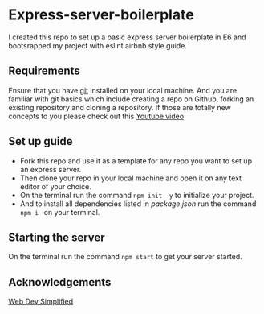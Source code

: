 # Express-server-boilerplate
I created this repo to set up a basic express server boilerplate in E6 and bootsrapped my project with eslint airbnb style guide.

## Requirements
Ensure that you have [git](https://git-scm.com/) installed on your local machine. And you are familiar with git basics which include creating a repo on Github, forking an existing repository and cloning a repository. If those are totally new concepts to you please check out this [Youtube video](https://www.youtube.com/watch?v=IHaTbJPdB-s&t=79s)

## Set up guide
- Fork this repo and use it as a template for any repo you want to set up an express server. 
- Then clone your repo in your local machine and open it on any text editor of your choice.
- On the terminal run the command ```npm init -y``` to initialize your project.
- And to install all dependencies listed in _package.json_ run the command ``npm i `` on your terminal.

## Starting the server
 On the terminal run the command ``npm start`` to get your server started.

## Acknowledgements
[Web Dev Simplified](https://www.youtube.com/channel/UCFbNIlppjAuEX4znoulh0Cw)



